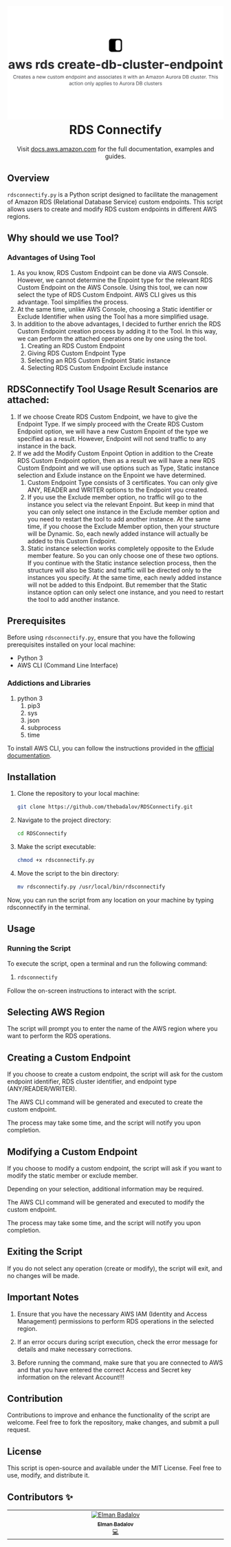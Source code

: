 <h1 align="center" style="border-bottom: none">
    <a href="//docs.aws.amazon.com" target="_blank"><img alt="RDS Custom Endpoint" src="/documentation/images/og.jpeg"></a><br>RDS Connectify
</h1>

<p align="center">Visit <a href="https://docs.aws.amazon.com/AmazonRDS/latest/APIReference/API_CreateDBClusterEndpoint.html" target="_blank">docs.aws.amazon.com</a> for the full documentation,
examples and guides.</p>

## Overview

`rdsconnectify.py` is a Python script designed to facilitate the management of Amazon RDS (Relational Database Service) custom endpoints. This script allows users to create and modify RDS custom endpoints in different AWS regions.

## Why should we use Tool?
### Advantages of Using Tool
1. As you know, RDS Custom Endpoint can be done via AWS Console. However, we cannot determine the Enpoint type for the relevant RDS Custom Endpoint on the AWS Console. Using this tool, we can now select the type of RDS Custom Endpoint. AWS CLI gives us this advantage. Tool simplifies the process.
2. At the same time, unlike AWS Console, choosing a Static identifier or Exclude Identifier when using the Tool has a more simplified usage.
3. In addition to the above advantages, I decided to further enrich the RDS Custom Endpoint creation process by adding it to the Tool. In this way, we can perform the attached operations one by one using the tool.
   1. Creating an RDS Custom Endpoint
   2. Giving RDS Custom Endpoint Type
   3. Selecting an RDS Custom Endpoint Static instance
   4. Selecting RDS Custom Endpoint Exclude instance

## RDSConnectify Tool Usage Result Scenarios are attached:
1. If we choose Create RDS Custom Endpoint, we have to give the Endpoint Type. If we simply proceed with the Create RDS Custom Endpoint option, we will have a new Custom Enpoint of the type we specified as a result. However, Endpoint will not send traffic to any instance in the back.
2. If we add the Modify Custom Enpoint Option in addition to the Create RDS Custom Endpoint option, then as a result we will have a new RDS Custom Endpoint and we will use options such as Type, Static instance selection and Exlude instance on the Enpoint we have determined.
   1. Custom Endpoint Type consists of 3 certificates. You can only give ANY, READER and WRITER options to the Endpoint you created.
   2. If you use the Exclude member option, no traffic will go to the instance you select via the relevant Enpoint. But keep in mind that you can only select one instance in the Exclude member option and you need to restart the tool to add another instance. At the same time, if you choose the Exclude Member option, then your structure will be Dynamic. So, each newly added instance will actually be added to this Custom Endpoint.
   3. Static instance selection works completely opposite to the Exlude member feature. So you can only choose one of these two options. If you continue with the Static instance selection process, then the structure will also be Static and traffic will be directed only to the instances you specify. At the same time, each newly added instance will not be added to this Endpoint. But remember that the Static instance option can only select one instance, and you need to restart the tool to add another instance.

## Prerequisites

Before using `rdsconnectify.py`, ensure that you have the following prerequisites installed on your local machine:

- Python 3
- AWS CLI (Command Line Interface)

### Addictions and Libraries

1. python 3
   1. pip3
   2. sys
   3. json
   4. subprocess
   5. time

To install AWS CLI, you can follow the instructions provided in the [official documentation](https://docs.aws.amazon.com/cli/latest/userguide/cli-configure-files.html).

## Installation

1. Clone the repository to your local machine:

   ```bash
   git clone https://github.com/thebadalov/RDSConnectify.git

2. Navigate to the project directory:
   ```bash
   cd RDSConnectify
3. Make the script executable:
   ```bash
   chmod +x rdsconnectify.py
4. Move the script to the bin directory:
   ```bash
   mv rdsconnectify.py /usr/local/bin/rdsconnectify

Now, you can run the script from any location on your machine by typing rdsconnectify in the terminal.

## Usage

### Running the Script

To execute the script, open a terminal and run the following command:

1. ```bash
   rdsconnectify

Follow the on-screen instructions to interact with the script.

## Selecting AWS Region
The script will prompt you to enter the name of the AWS region where you want to perform the RDS operations.

## Creating a Custom Endpoint
If you choose to create a custom endpoint, the script will ask for the custom endpoint identifier, RDS cluster identifier, and endpoint type (ANY/READER/WRITER).

The AWS CLI command will be generated and executed to create the custom endpoint.

The process may take some time, and the script will notify you upon completion.

## Modifying a Custom Endpoint
If you choose to modify a custom endpoint, the script will ask if you want to modify the static member or exclude member.

Depending on your selection, additional information may be required.

The AWS CLI command will be generated and executed to modify the custom endpoint.

The process may take some time, and the script will notify you upon completion.

## Exiting the Script
If you do not select any operation (create or modify), the script will exit, and no changes will be made.

## Important Notes
1. Ensure that you have the necessary AWS IAM (Identity and Access Management) permissions to perform RDS operations in the selected region.

2. If an error occurs during script execution, check the error message for details and make necessary corrections.

3. Before running the command, make sure that you are connected to AWS and that you have entered the correct Access and Secret key information on the relevant Account!!!

## Contribution
Contributions to improve and enhance the functionality of the script are welcome. Feel free to fork the repository, make changes, and submit a pull request.

## License
This script is open-source and available under the MIT License. Feel free to use, modify, and distribute it.

## Contributors ✨

<table>
  <tbody>
    <tr>
      <td align="center" valign="top" width="14.28%"><a href="https://www.linkedin.com/in/elman-badalov-284504150/"><img src="https://media.licdn.com/dms/image/C4D03AQHqGfSEnoLeyA/profile-displayphoto-shrink_200_200/0/1622403964253?e=1706745600&v=beta&t=Cu9Qg-NgwTxII2t3zD0Eqm35E_LvsrMGXyVzMDXAMbo" width="100px;" alt="Elman Badalov"/><br /><sub><b>Elman Badalov</b></sub></a><br /><a href="" title="Cloud Native Engineer Tech Lead">💻</a></td>
    </tr>
  </tbody>
</table>